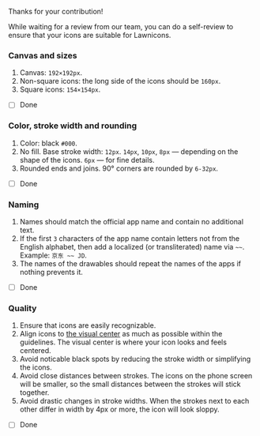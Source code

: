 Thanks for your contribution!

While waiting for a review from our team, you can do a self-review to ensure that your icons are suitable for Lawnicons.

### Canvas and sizes
1. Canvas: `192×192px`.
2. Non-square icons: the long side of the icons should be `160px`.
3. Square icons: `154×154px`.
- [ ] Done
### Color, stroke width and rounding
1. Color: black `#000`.
2. No fill. Base stroke width: `12px`. `14px`, `10px`, `8px` — depending on the shape of the icons. `6px` — for fine details.
3. Rounded ends and joins. 90° corners are rounded by `6-32px`.
- [ ] Done
### Naming
1. Names should match the official app name and contain no additional text.
2. If the first `3` characters of the app name contain letters not from the English alphabet, then add a localized (or transliterated) name via `~~`. Example: `京东 ~~ JD`.
3. The names of the drawables should repeat the names of the apps if nothing prevents it.
- [ ] Done
### Quality
1. Ensure that icons are easily recognizable.
2. Align icons to [the visual center](https://crazybitsstudios.com/another-way-of-aligning-elements-when-creating-icons) as much as possible within the guidelines. The visual center is where your icon looks and feels centered.
3. Avoid noticable black spots by reducing the stroke width or simplifying the icons.
4. Avoid close distances between strokes. The icons on the phone screen will be smaller, so the small distances between the strokes will stick together.
5. Avoid drastic changes in stroke widths. When the strokes next to each other differ in width by 4px or more, the icon will look sloppy.
- [ ] Done
